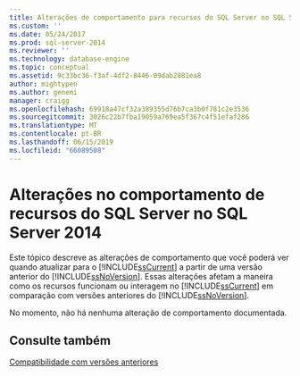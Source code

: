 ```yaml
---
title: Alterações de comportamento para recursos do SQL Server no SQL Server 2014 | Microsoft Docs
ms.custom: ''
ms.date: 05/24/2017
ms.prod: sql-server-2014
ms.reviewer: ''
ms.technology: database-engine
ms.topic: conceptual
ms.assetid: 9c33bc36-f3af-4df2-8446-09dab2881ea8
author: mightypen
ms.author: genemi
manager: craigg
ms.openlocfilehash: 69918a47cf32a389355d76b7ca3b0f781c2e3536
ms.sourcegitcommit: 3026c22b7fba19059a769ea5f367c4f51efaf286
ms.translationtype: MT
ms.contentlocale: pt-BR
ms.lasthandoff: 06/15/2019
ms.locfileid: "66089508"
---
```

# <a name="behavior-changes-to-sql-server-features-in-sql-server-2014"></a>Alterações no comportamento de recursos do SQL Server no SQL Server 2014
  Este tópico descreve as alterações de comportamento que você poderá ver quando atualizar para o [!INCLUDE[ssCurrent](../includes/sscurrent-md.md)] a partir de uma versão anterior do [!INCLUDE[ssNoVersion](../includes/ssnoversion-md.md)]. Essas alterações afetam a maneira como os recursos funcionam ou interagem no [!INCLUDE[ssCurrent](../includes/sscurrent-md.md)] em comparação com versões anteriores do [!INCLUDE[ssNoVersion](../includes/ssnoversion-md.md)].  
  
 No momento, não há nenhuma alteração de comportamento documentada.  
  
## <a name="see-also"></a>Consulte também  
 [Compatibilidade com versões anteriores](../../2014/getting-started/backward-compatibility.md)  
  
  
